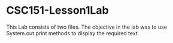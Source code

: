 # CSC151-Lesson1Lab
This Lab consists of two files. The objective in the lab was to use System.out.print methods to display the required text.
